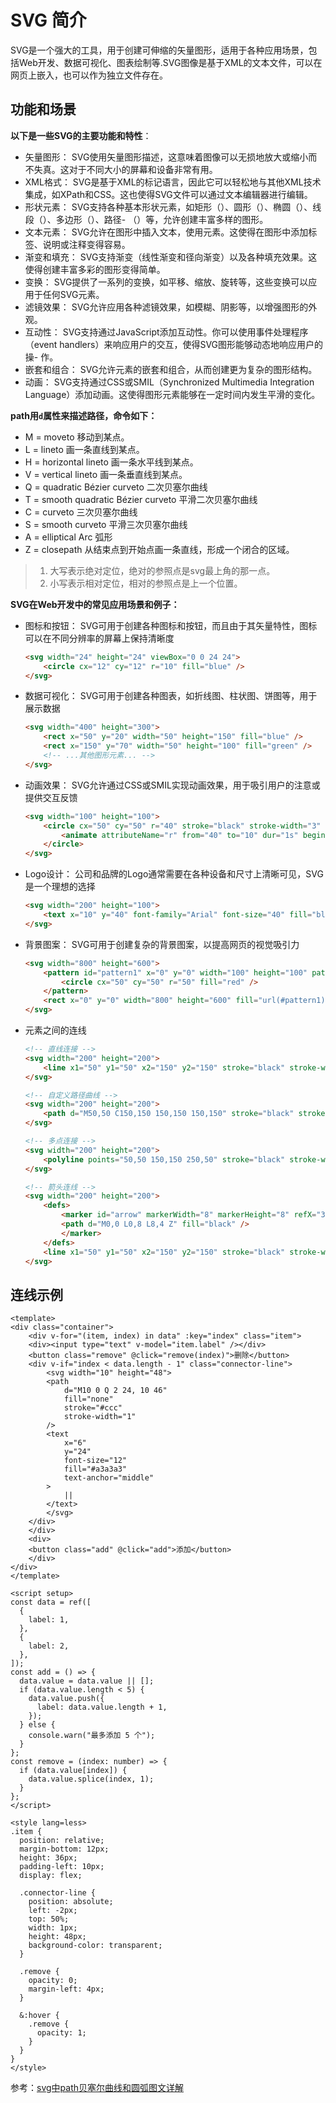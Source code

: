 # SVG 简介

SVG是一个强大的工具，用于创建可伸缩的矢量图形，适用于各种应用场景，包括Web开发、数据可视化、图表绘制等.SVG图像是基于XML的文本文件，可以在网页上嵌入，也可以作为独立文件存在。

## 功能和场景

**以下是一些SVG的主要功能和特性**：

- 矢量图形： SVG使用矢量图形描述，这意味着图像可以无损地放大或缩小而不失真。这对于不同大小的屏幕和设备非常有用。
- XML格式： SVG是基于XML的标记语言，因此它可以轻松地与其他XML技术集成，如XPath和CSS。这也使得SVG文件可以通过文本编辑器进行编辑。
- 形状元素： SVG支持各种基本形状元素，如矩形（<rect>）、圆形（<circle>）、椭圆（<ellipse>）、线段（<line>）、多边形（<polygon>）、路径- （<path>）等，允许创建丰富多样的图形。
- 文本元素： SVG允许在图形中插入文本，使用<text>元素。这使得在图形中添加标签、说明或注释变得容易。
- 渐变和填充： SVG支持渐变（线性渐变和径向渐变）以及各种填充效果。这使得创建丰富多彩的图形变得简单。
- 变换： SVG提供了一系列的变换，如平移、缩放、旋转等，这些变换可以应用于任何SVG元素。
- 滤镜效果： SVG允许应用各种滤镜效果，如模糊、阴影等，以增强图形的外观。
- 互动性： SVG支持通过JavaScript添加互动性。你可以使用事件处理程序（event handlers）来响应用户的交互，使得SVG图形能够动态地响应用户的操- 作。
- 嵌套和组合： SVG允许元素的嵌套和组合，从而创建更为复杂的图形结构。
- 动画： SVG支持通过CSS或SMIL（Synchronized Multimedia Integration Language）添加动画。这使得图形元素能够在一定时间内发生平滑的变化。

**path用`d`属性来描述路径，命令如下：**

- M = moveto 移动到某点。
- L = lineto 画一条直线到某点。
- H = horizontal lineto 画一条水平线到某点。
- V = vertical lineto 画一条垂直线到某点。
- Q = quadratic Bézier curveto 二次贝塞尔曲线
- T = smooth quadratic Bézier curveto 平滑二次贝塞尔曲线
- C = curveto 三次贝塞尔曲线
- S = smooth curveto 平滑三次贝塞尔曲线
- A = elliptical Arc 弧形
- Z = closepath 从结束点到开始点画一条直线，形成一个闭合的区域。

> 1. 大写表示绝对定位，绝对的参照点是svg最上角的那一点。
> 2. 小写表示相对定位，相对的参照点是上一个位置。

**SVG在Web开发中的常见应用场景和例子：**

- 图标和按钮： SVG可用于创建各种图标和按钮，而且由于其矢量特性，图标可以在不同分辨率的屏幕上保持清晰度

    ```html
    <svg width="24" height="24" viewBox="0 0 24 24">
        <circle cx="12" cy="12" r="10" fill="blue" />
    </svg>
    ```

- 数据可视化： SVG可用于创建各种图表，如折线图、柱状图、饼图等，用于展示数据

    ```html
    <svg width="400" height="300">
        <rect x="50" y="20" width="50" height="150" fill="blue" />
        <rect x="150" y="70" width="50" height="100" fill="green" />
        <!-- ...其他图形元素... -->
    </svg>
    ```

- 动画效果： SVG允许通过CSS或SMIL实现动画效果，用于吸引用户的注意或提供交互反馈

    ```html
    <svg width="100" height="100">
        <circle cx="50" cy="50" r="40" stroke="black" stroke-width="3" fill="red">
            <animate attributeName="r" from="40" to="10" dur="1s" begin="0s" repeatCount="indefinite" />
        </circle>
    </svg>
    ```

- Logo设计： 公司和品牌的Logo通常需要在各种设备和尺寸上清晰可见，SVG是一个理想的选择

    ```html
    <svg width="200" height="100">
        <text x="10" y="40" font-family="Arial" font-size="40" fill="blue">MyLogo</text>
    </svg>
    ```

- 背景图案： SVG可用于创建复杂的背景图案，以提高网页的视觉吸引力

    ```html
    <svg width="800" height="600">
        <pattern id="pattern1" x="0" y="0" width="100" height="100" patternUnits="userSpaceOnUse">
            <circle cx="50" cy="50" r="50" fill="red" />
        </pattern>
        <rect x="0" y="0" width="800" height="600" fill="url(#pattern1)" />
    </svg>
    ```

- 元素之间的连线

    ```html
    <!-- 直线连接 -->
    <svg width="200" height="200">
        <line x1="50" y1="50" x2="150" y2="150" stroke="black" stroke-width="2" />
    </svg>

    <!-- 自定义路径曲线 -->
    <svg width="200" height="200">
        <path d="M50,50 C150,150 150,150 150,150" stroke="black" stroke-width="2" />
    </svg>

    <!-- 多点连接 -->
    <svg width="200" height="200">
        <polyline points="50,50 150,150 250,50" stroke="black" stroke-width="2" />
    </svg>

    <!-- 箭头连线 -->
    <svg width="200" height="200">
        <defs> 
            <marker id="arrow" markerWidth="8" markerHeight="8" refX="3" refY="4" orient="auto"             markerUnits="strokeWidth">
            <path d="M0,0 L0,8 L8,4 Z" fill="black" />
            </marker>
        </defs>
        <line x1="50" y1="50" x2="150" y2="150" stroke="black" stroke-width="2" marker-end="url(#arrow)" />
    </svg>
    ```

## 连线示例

```vue
<template>
<div class="container">
    <div v-for="(item, index) in data" :key="index" class="item">
    <div><input type="text" v-model="item.label" /></div>
    <button class="remove" @click="remove(index)">删除</button>
    <div v-if="index < data.length - 1" class="connector-line">
        <svg width="10" height="48">
        <path
            d="M10 0 Q 2 24, 10 46"
            fill="none"
            stroke="#ccc"
            stroke-width="1"
        />
        <text
            x="6"
            y="24"
            font-size="12"
            fill="#a3a3a3"
            text-anchor="middle"
        >
            ||
        </text>
        </svg>
    </div>
    </div>
    <div>
    <button class="add" @click="add">添加</button>
    </div>
</div>
</template>

<script setup>
const data = ref([
  {
    label: 1,
  },
  {
    label: 2,
  },
]);
const add = () => {
  data.value = data.value || [];
  if (data.value.length < 5) {
    data.value.push({
      label: data.value.length + 1,
    });
  } else {
    console.warn("最多添加 5 个");
  }
};
const remove = (index: number) => {
  if (data.value[index]) {
    data.value.splice(index, 1);
  }
};
</script>

<style lang=less>
.item {
  position: relative;
  margin-bottom: 12px;
  height: 36px;
  padding-left: 10px;
  display: flex;

  .connector-line {
    position: absolute;
    left: -2px;
    top: 50%;
    width: 1px;
    height: 48px;
    background-color: transparent;
  }

  .remove {
    opacity: 0;
    margin-left: 4px;
  }

  &:hover {
    .remove {
      opacity: 1;
    }
  }
}
</style>
```

参考：[svg中path贝塞尔曲线和圆弧图文详解](https://juejin.cn/post/7018952717343129607)
